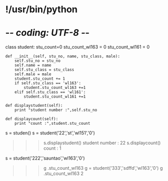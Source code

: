 
# !/usr/bin/python
# -*- coding: UTF-8 -*-


class student:
    stu_count=0
    stu_count_wl163 = 0
    stu_count_wl161 = 0

    def __init__(self, stu_no, name, stu_class, male):
        self.stu_no = stu_no
        self.name = name
        self.stu_class = stu_class
        self.male = male
        student.stu_count += 1
        if self.stu_class == 'wl163':
            student.stu_count_wl163 +=1
        elif self.stu_class == 'wl161':
            student.stu_count_wl161 +=1

    def displaystudent(self):
        print "student number :",self.stu_no

    def displaycount(self):
        print "count :",student.stu_count



s = studen()
s = student('22','st','wl151','0')
>>> s.displaystudent()
student number : 22
>>> s.displaycount()
count : 1

s = student('222','sauntao','wl163','0')
>>> g .stu_count_wl163
g = student('333','sdffd','wl163','0')
>>> g .stu_count_wl163
2
